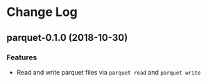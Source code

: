 Change Log
==========

## parquet-0.1.0 (2018-10-30)

### Features

- Read and write parquet files via `parquet read` and `parquet write`
